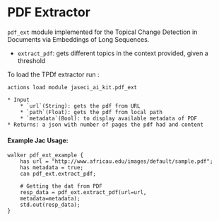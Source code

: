 
# PDF Extractor
`pdf_ext` module implemented for the Topical Change Detection in Documents via Embeddings of Long Sequences.
* `extract_pdf`: gets different topics in the context provided, given a threshold

To load the TPDf extractor run :

```
actions load module jaseci_ai_kit.pdf_ext
```


    * Input
        * `url`(String): gets the pdf from URL
        * `path`(Float): gets the pdf from local path
        * `metadata`(Bool): to display available metadata of PDF
    * Returns: a json with number of pages the pdf had and content

#### Example Jac Usage:
```jac
walker pdf_ext_example {
    has url = "http://www.africau.edu/images/default/sample.pdf";
    has metadata = true;
    can pdf_ext.extract_pdf;

    # Getting the dat from PDF
    resp_data = pdf_ext.extract_pdf(url=url,
    metadata=metadata);
    std.out(resp_data);
}
```